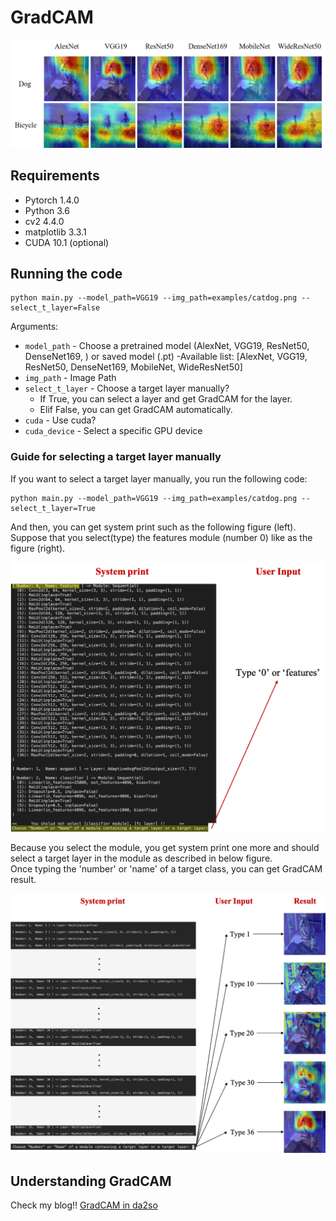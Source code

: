 # GradCAM


![2](./assets/fig1.png)

## Requirements

- Pytorch 1.4.0 
- Python 3.6
- cv2 4.4.0
- matplotlib 3.3.1
- CUDA 10.1 (optional)


## Running the code

```shell
python main.py --model_path=VGG19 --img_path=examples/catdog.png --select_t_layer=False
```

Arguments:

- `model_path` - Choose a pretrained model (AlexNet, VGG19, ResNet50, DenseNet169, ) or saved model (.pt) 
	-Available list: [AlexNet, VGG19, ResNet50, DenseNet169, MobileNet, WideResNet50]
- `img_path` - Image Path
- `select_t_layer` -  Choose a target layer manually?
	- If True, you can select a layer and get GradCAM for the layer.
	- Elif False, you can get GradCAM automatically.
- `cuda` - Use cuda?
- `cuda_device` - Select a specific GPU device


### Guide for selecting a target layer manually 

If you want to select a target layer manually, you run the following code:

```shell
python main.py --model_path=VGG19 --img_path=examples/catdog.png --select_t_layer=True
```

And then, you can get system print such as the following figure (left).  
Suppose that you select(type) the features module (number 0) like as the figure (right).

![2](./assets/fig2.png)

Because you select the module, you get system print one more and should select a target layer in the module as described in below figure.  
Once typing the 'number' or 'name' of a target class, you can get GradCAM result.

![2](./assets/fig3.png)



## Understanding GradCAM

Check my blog!!
[GradCAM in da2so](https://da2so.github.io/2020-08-10-GradCAM/)